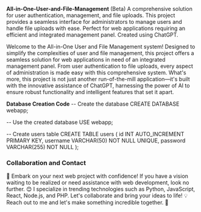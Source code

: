 **All-in-One-User-and-File-Management**
(Beta) A comprehensive solution for user authentication, management, and file uploads. This project provides a seamless interface for administrators to manage users and handle file uploads with ease. Perfect for web applications requiring an efficient and integrated management panel. Created using ChatGPT.

Welcome to the All-in-One User and File Management system! Designed to simplify the complexities of user and file management, this project offers a seamless solution for web applications in need of an integrated management panel. From user authentication to file uploads, every aspect of administration is made easy with this comprehensive system. What's more, this project is not just another run-of-the-mill application—it's built with the innovative assistance of ChatGPT, harnessing the power of AI to ensure robust functionality and intelligent features that set it apart.

**Database Creation Code**
	-- Create the database
CREATE DATABASE webapp;

-- Use the created database
USE webapp;

-- Create users table
CREATE TABLE users (
    id INT AUTO_INCREMENT PRIMARY KEY,
    username VARCHAR(50) NOT NULL UNIQUE,
    password VARCHAR(255) NOT NULL
);

### Collaboration and Contact
🚀 Embark on your next web project with confidence! If you have a vision waiting to be realized or need assistance with web development, look no further. 😊 I specialize in trending technologies such as Python, JavaScript, React, Node.js, and PHP. Let's collaborate and bring your ideas to life! 💡 Reach out to me and let's make something incredible together. 🌟
